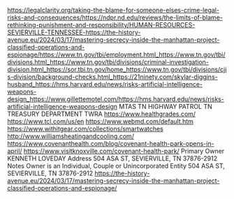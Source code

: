 https://legalclarity.org/taking-the-blame-for-someone-elses-crime-legal-risks-and-consequences/https://ndpr.nd.edu/reviews/the-limits-of-blame-rethinking-punishment-and-responsibility/HUMAN-RESOURCES-SEVIERVILLE-TENNESSEE-https://the-history-avenue.eu/2024/03/17/mastering-secrecy-inside-the-manhattan-project-classified-operations-and-espionage/https://www.tn.gov/tbi/employment.html_https://www.tn.gov/tbi/divisions.html_https://www.tn.gov/tbi/divisions/criminal-investigation-division.html_https://sor.tbi.tn.gov/home_https://www.tn.gov/tbi/divisions/cjis-division/background-checks.html_https://21ninety.com/skylar-diggins-husband_https://hms.harvard.edu/news/risks-artificial-intelligence-weapons-design_https://www.gillettemotel.com/https://hms.harvard.edu/news/risks-artificial-intelligence-weapons-design
MTAS TN HIGHWAY PATROL TN TREASURY DEPARTMENT TWRA
https://www.healthgrades.com/
https://www.tcl.com/us/en
https://www.webmd.com/default.htm
https://www.withitgear.com/collections/smartwatches
http://www.williamsheatingandcooling.com/
https://www.covenanthealth.com/blog/covenant-health-park-opens-in-april/
https://www.visitknoxville.com/covenant-health-park/
Primary Owner	KENNETH LOVEDAY
Address	504 ASA ST, SEVIERVILLE, TN 37876-2912
Notes	Owner is an Individual, Couple or Unincorporated Entity
504 ASA ST, SEVIERVILLE, TN 37876-2912
https://the-history-avenue.eu/2024/03/17/mastering-secrecy-inside-the-manhattan-project-classified-operations-and-espionage/
